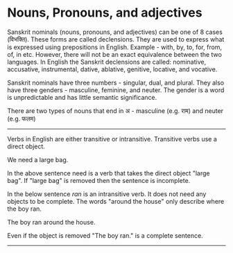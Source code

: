 # Nouns, Pronouns, and adjectives

Sanskrit nominals (nouns, pronouns, and adjectives) can be one of 8 cases (विभक्ति). These forms are called declensions. They are used to express what is expressed using prepositions in English. Example - with, by, to, for, from, of, in etc. However, there will not be an exact equivalence between the two languages. In English the Sanskrit declensions are called: nominative, accusative, instrumental, dative, ablative, genitive, locative, and vocative.

Sanskrit nominals have three numbers - singular, dual, and plural. They also have three genders - masculine, feminine, and neuter. The gender is a word is unpredictable and has little semantic significance.

There are two types of nouns that end in अ - masculine (e.g. राम) and neuter (e.g. फलम)


---

Verbs in English are either transitive or intransitive. Transitive verbs use a
direct object.

We need a large bag. 

In the above sentence need is a verb that takes the direct object "large bag". If "large bag" is removed then the sentence is incomplete.

In the below sentence *ran* is an intransitive verb. It does not need any objects to be complete. The words "around the house" only describe where the boy ran. 

The boy ran around the house.

Even if the object is removed "The boy ran." is a complete sentence.

---
